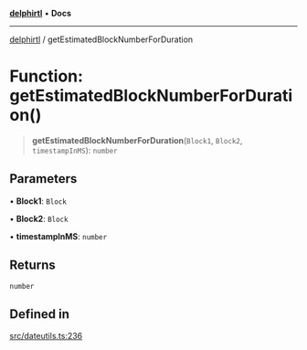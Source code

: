 [**delphirtl**](../README.md) • **Docs**

***

[delphirtl](../globals.md) / getEstimatedBlockNumberForDuration

# Function: getEstimatedBlockNumberForDuration()

> **getEstimatedBlockNumberForDuration**(`Block1`, `Block2`, `timestampInMS`): `number`

## Parameters

• **Block1**: `Block`

• **Block2**: `Block`

• **timestampInMS**: `number`

## Returns

`number`

## Defined in

[src/dateutils.ts:236](https://github.com/chuacw/delphirtl/blob/90bd0c730c5c81cc0765c7e7f88c8237ad1647eb/src/dateutils.ts#L236)
